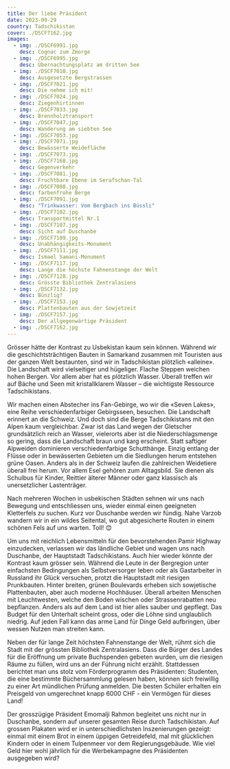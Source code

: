 ```yaml
---
title: Der liebe Präsident
date: 2023-09-29
country: Tadschikistan
cover: ./DSCF7162.jpg
images:
  - img: ./DSCF6991.jpg
    desc: Cognac zum Zmorge
  - img: ./DSCF6995.jpg
    desc: Übernachtungsplatz am dritten See
  - img: ./DSCF7010.jpg
    desc: Ausgesetzte Bergstrassen
  - img: ./DSCF7021.jpg
    desc: Die nehme ich mit!
  - img: ./DSCF7024.jpg
    desc: Ziegenhirtinnen
  - img: ./DSCF7033.jpg
    desc: Brennholztransport
  - img: ./DSCF7047.jpg
    desc: Wanderung am siebten See
  - img: ./DSCF7053.jpg
  - img: ./DSCF7071.jpg
    desc: Bewässerte Weidefläche
  - img: ./DSCF7073.jpg
  - img: ./DSCF7168.jpg
    desc: Gegenverkehr
  - img: ./DSCF7081.jpg
    desc: Fruchtbare Ebene im Serafschan-Tal
  - img: ./DSCF7088.jpg
    desc: farbenfrohe Berge
  - img: ./DSCF7091.jpg
    desc: "Trinkwasser: Vom Bergbach ins Büssli"
  - img: ./DSCF7102.jpg
    desc: Transportmittel Nr.1
  - img: ./DSCF7107.jpg
    desc: Sicht auf Duschanbe
  - img: ./DSCF7109.jpg
    desc: Unabhängigkeits-Monument
  - img: ./DSCF7111.jpg
    desc: Ismael Samani-Monument
  - img: ./DSCF7117.jpg
    desc: Lange die höchste Fahnenstange der Welt
  - img: ./DSCF7128.jpg
    desc: Grösste Bibliothek Zentralasiens
  - img: ./DSCF7132.jpg
    desc: Bünzlig?
  - img: ./DSCF7153.jpg
    desc: Plattenbauten aus der Sowjetzeit
  - img: ./DSCF7157.jpg
    desc: Der allgegenwärtige Präsident
  - img: ./DSCF7162.jpg
---
```

Grösser hätte der Kontrast zu Usbekistan kaum sein können. Während wir die geschichtsträchtigen Bauten in Samarkand zusammen mit Touristen aus der ganzen Welt bestaunten, sind wir in Tadschikistan plötzlich «alleine». Die Landschaft wird vielseitiger und hügeliger. Flache Steppen weichen hohen Bergen. Vor allem aber hat es plötzlich Wasser. Überall treffen wir auf Bäche und Seen mit kristallklarem Wasser – die wichtigste Ressource Tadschikistans.

Wir machen einen Abstecher ins Fan-Gebirge, wo wir die «Seven Lakes», eine Reihe verschiedenfarbiger Gebirgsseen, besuchen. Die Landschaft erinnert an die Schweiz. Und doch sind die Berge Tadschikistans mit den Alpen kaum vergleichbar. Zwar ist das Land wegen der Gletscher grundsätzlich reich an Wasser, vielerorts aber ist die Niederschlagsmenge so gering, dass die Landschaft braun und karg erscheint. Statt saftiger Alpweiden dominieren verschiedenfarbige Schutthänge. Einzig entlang der Flüsse oder in bewässerten Gebieten um die Siedlungen herum entstehen grüne Oasen. Anders als in der Schweiz laufen die zahlreichen Weidetiere überall frei herum. Vor allem Esel gehören zum Alltagsbild. Sie dienen als Schulbus für Kinder, Reittier älterer Männer oder ganz klassisch als unersetzlicher Lastenträger.

Nach mehreren Wochen in usbekischen Städten sehnen wir uns nach Bewegung und entschliessen uns, wieder einmal einen geeigneten Kletterfels zu suchen. Kurz vor Duschanbe werden wir fündig. Nahe Varzob wandern wir in ein wildes Seitental, wo gut abgesicherte Routen in einem schönen Fels auf uns warten. Toll! 😊

Um uns mit reichlich Lebensmitteln für den bevorstehenden Pamir Highway einzudecken, verlassen wir das ländliche Gebiet und wagen uns nach Duschanbe, der Hauptstadt Tadschikistans. Auch hier wieder könnte der Kontrast kaum grösser sein. Während die Leute in der Bergregion unter einfachsten Bedingungen als Selbstversorger leben oder als Gastarbeiter in Russland ihr Glück versuchen, protzt die Hauptstadt mit riesigen Prunkbauten. Hinter breiten, grünen Boulevards erheben sich sowjetische Plattenbauten, aber auch moderne Hochhäuser. Überall arbeiten Menschen mit Leuchtwesten, welche den Boden wischen oder Strassenrabatten neu bepflanzen. Anders als auf dem Land ist hier alles sauber und gepflegt. Das Budget für den Unterhalt scheint gross, oder die Löhne sind unglaublich niedrig. Auf jeden Fall kann das arme Land für Dinge Geld aufbringen, über wessen Nutzen man streiten kann.

Neben der für lange Zeit höchsten Fahnenstange der Welt, rühmt sich die Stadt mit der grössten Bibliothek Zentralasiens. Dass die Bürger des Landes für die Eröffnung um private Buchspenden gebeten wurden, um die riesigen Räume zu füllen, wird uns an der Führung nicht erzählt. Stattdessen berichtet man uns stolz vom Förderprogramm des Präsidenten: Studenten, die eine bestimmte Büchersammlung gelesen haben, können sich freiwillig zu einer Art mündlichen Prüfung anmelden. Die besten Schüler erhalten ein Preisgeld von umgerechnet knapp 6000 CHF - ein Vermögen für dieses Land!

Der grosszügige Präsident Emomalji Rahmon begleitet uns nicht nur in Duschanbe, sondern auf unserer gesamten Reise durch Tadschikistan. Auf grossen Plakaten wird er in unterschiedlichsten Inszenierungen gezeigt: einmal mit einem Brot in einem üppigen Getreidefeld, mal mit glücklichen Kindern oder in einem Tulpenmeer vor dem Regierungsgebäude. Wie viel Geld hier wohl jährlich für die Werbekampagne des Präsidenten ausgegeben wird?
